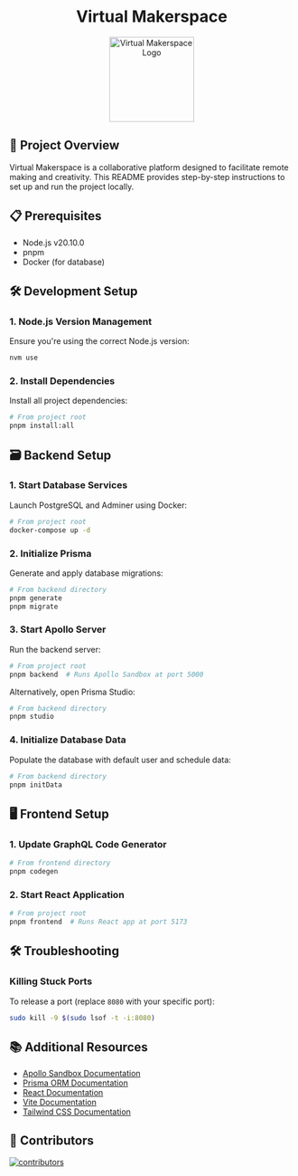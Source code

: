 <h1 align="center">Virtual Makerspace</h1>

<div align="center">
    <img src="https://user-images.githubusercontent.com/90591931/262723964-96c0b3ac-ffa2-46cb-967f-b19286ca6dfe.png" alt="Virtual Makerspace Logo" width="150" height="150">
</div>

## 🚀 Project Overview

Virtual Makerspace is a collaborative platform designed to facilitate remote making and creativity. This README provides step-by-step instructions to set up and run the project locally.

## 📋 Prerequisites

- Node.js v20.10.0
- pnpm
- Docker (for database)

## 🛠 Development Setup

### 1. Node.js Version Management

Ensure you're using the correct Node.js version:

```sh
nvm use
```

### 2. Install Dependencies

Install all project dependencies:

```sh
# From project root
pnpm install:all
```

## 🗃 Backend Setup

### 1. Start Database Services

Launch PostgreSQL and Adminer using Docker:

```sh
# From project root
docker-compose up -d
```

### 2. Initialize Prisma

Generate and apply database migrations:

```sh
# From backend directory
pnpm generate
pnpm migrate
```

### 3. Start Apollo Server

Run the backend server:

```sh
# From project root
pnpm backend  # Runs Apollo Sandbox at port 5000
```

Alternatively, open Prisma Studio:

```sh
# From backend directory
pnpm studio
```

### 4. Initialize Database Data

Populate the database with default user and schedule data:

```sh
# From backend directory
pnpm initData
```

## 🖥 Frontend Setup

### 1. Update GraphQL Code Generator

```sh
# From frontend directory
pnpm codegen
```

### 2. Start React Application

```sh
# From project root
pnpm frontend  # Runs React app at port 5173
```

## 🛠 Troubleshooting

### Killing Stuck Ports

To release a port (replace `8080` with your specific port):

```sh
sudo kill -9 $(sudo lsof -t -i:8080)
```

## 📚 Additional Resources

- [Apollo Sandbox Documentation](https://www.apollographql.com/docs/graphos/explorer/sandbox/)
- [Prisma ORM Documentation](https://www.prisma.io/docs/)
- [React Documentation](https://reactjs.org/docs/getting-started.html)
- [Vite Documentation](https://vitejs.dev/guide/)
- [Tailwind CSS Documentation](https://tailwindcss.com/docs)

## 🤝 Contributors

[![contributors](https://contrib.rocks/image?repo=NTUEE-VirtualMKS/VMKS-Website)](https://github.com/NTUEE-VirtualMKS/VMKS-Website/graphs/contributors)
